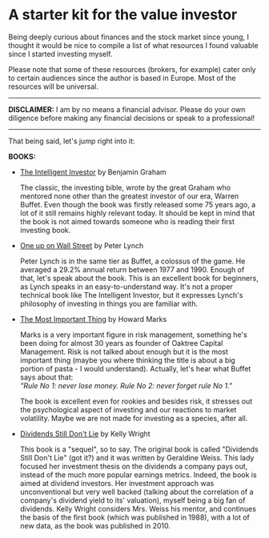 # A starter kit for the value investor

Being deeply curious about finances and the stock market since young, I thought it would be nice to compile a list of what resources I found valuable since I started investing myself.
  
Please note that some of these resources (brokers, for example) cater only to certain audiences since the author is based in Europe. Most of the resources will be universal.

---

**DISCLAIMER:** I am by no means a financial advisor. Please do your own diligence before making any financial decisions or speak to a professional!

---

That being said, let's jump right into it:

**BOOKS:**

- [The Intelligent Investor](https://amzn.eu/d/3zWjXRp) by Benjamin Graham

  The classic, the investing bible, wrote by the great Graham who mentored none other than the greatest investor of our era, Warren Buffet. Even though the book was firstly released some 75 years ago, a lot of it still remains highly relevant today. It should be kept in mind that the book is not aimed towards someone who is reading their first investing book.

- [One up on Wall Street](https://amzn.eu/d/7Cp9CH2) by Peter Lynch

  Peter Lynch is in the same tier as Buffet, a colossus of the game. He averaged a 29.2% annual return between 1977 and 1990. Enough of that, let's speak about the book. This is an excellent book for beginners, as Lynch speaks in an easy-to-understand way. It's not a proper technical book like The Intelligent Investor, but it expresses Lynch's philosophy of investing in things you are familiar with.

- [The Most Important Thing](https://amzn.eu/d/2ypMsvt) by Howard Marks

  Marks is a very important figure in risk management, something he's been doing for almost 30 years as founder of Oaktree Capital Management. Risk is not talked about enough but it is the most important thing (maybe you where thinking the title is about a big portion of pasta - I would understand). Actually, let's hear what Buffet says about that:  
  _"Rule No 1: never lose money. Rule No 2: never forget rule No 1."_

  The book is excellent even for rookies and besides risk, it stresses out the psychological aspect of investing and our reactions to market volatility. Maybe we are not made for investing as a species, after all.

- [Dividends Still Don't Lie](https://amzn.eu/d/36G0u6q) by Kelly Wright

  This book is a "sequel", so to say. The original book is called "Dividends Still Don't Lie" (got it?) and it was written by Geraldine Weiss. This lady focused her investment thesis on the dividends a company pays out, instead of the much more popular earnings metrics. Indeed, the book is aimed at dividend investors. Her investment approach was unconventional but very well backed (talking about the correlation of a company's dividend yield to its' valuation), myself being a big fan of dividends. Kelly Wright considers Mrs. Weiss his mentor, and continues the basis of the first book (which was published in 1988), with a lot of new data, as the book was published in 2010.
